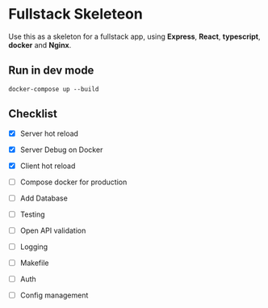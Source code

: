 # Fullstack Skeleteon

Use this as a skeleton for a fullstack app, using **Express**, **React**, **typescript**, **docker** and **Nginx**.

## Run in dev mode
```
docker-compose up --build
```


## Checklist

- [x] Server hot reload
- [x] Server Debug on Docker
- [x] Client hot reload
- [ ] Compose docker for production
- [ ] Add Database
- [ ] Testing
- [ ] Open API validation
- [ ] Logging
- [ ] Makefile
- [ ] Auth
- [ ] Config management

